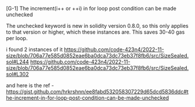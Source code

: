 [G-1]  The increment(i++ or ++i)  in for loop post condition can be made unchecked

The unchecked keyword is new in solidity version 0.8.0, so this only applies to that version or higher, which these instances are. 
This saves 30-40 gas per loop.

i found 2 instances of it
https://github.com/code-423n4/2022-11-size/blob/706a77e585d0852eae6ba0dca73dc73eb37f8fb6/src/SizeSealed.sol#L244
https://github.com/code-423n4/2022-11-size/blob/706a77e585d0852eae6ba0dca73dc73eb37f8fb6/src/SizeSealed.sol#L302

and here is the ref - https://gist.github.com/hrkrshnn/ee8fabd532058307229d65dcd5836ddc#the-increment-in-for-loop-post-condition-can-be-made-unchecked

